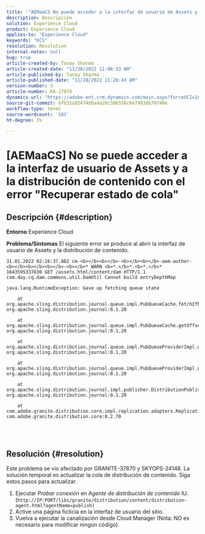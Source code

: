 ```yaml
---
title: '"AEMaaCS No puede acceder a la interfaz de usuario de Assets y a la distribución de contenido con el error "Recuperar estado de cola\""'
description: Descripción
solution: Experience Cloud
product: Experience Cloud
applies-to: "Experience Cloud"
keywords: "KCS"
resolution: Resolution
internal-notes: null
bug: true
article-created-by: Tanay Sharma .
article-created-date: "11/28/2022 11:06:53 AM"
article-published-by: Tanay Sharma .
article-published-date: "11/28/2022 11:26:43 AM"
version-number: 3
article-number: KA-17878
dynamics-url: "https://adobe-ent.crm.dynamics.com/main.aspx?forceUCI=1&pagetype=entityrecord&etn=knowledgearticle&id=a3a974bf-0c6f-ed11-9562-6045bd006239"
source-git-commit: bfb31a92474dbaaa20c386558c6e7993db70f40e
workflow-type: tm+mt
source-wordcount: '101'
ht-degree: 3%

---
```


# [AEMaaCS] No se puede acceder a la interfaz de usuario de Assets y a la distribución de contenido con el error &quot;Recuperar estado de cola&quot;

## Descripción {#description}

<b>Entorno</b>
Experience Cloud


<b>Problema/Síntomas</b>
El siguiente error se produce al abrir la interfaz de usuario de Assets y la distribución de contenido.




```
31.01.2022 02:16:37.882 cm-<b></b><b></b>-<b></b><b></b>-aem-author-<b></b><b></b><b></b>-<b></b>* WARN <b>*.</b>*.<b>*.</b>* 1643595337830 GET /assets.html/content/dam HTTP/1.1 com.day.cq.dam.commons.util.DamUtil Cannot build entryDepthMap

java.lang.RuntimeException: Gave up fetching queue state

    at org.apache.sling.distribution.journal.queue.impl.PubQueueCache.fetchIfNeeded(PubQueueCache.java:155) org.apache.sling.distribution.journal:0.1.20

    at org.apache.sling.distribution.journal.queue.impl.PubQueueCache.getOffsetQueue(PubQueueCache.java:117) org.apache.sling.distribution.journal:0.1.20

    at org.apache.sling.distribution.journal.queue.impl.PubQueueProviderImpl.getOffsetQueue(PubQueueProviderImpl.java:198) org.apache.sling.distribution.journal:0.1.20

    at org.apache.sling.distribution.journal.queue.impl.PubQueueProviderImpl.getQueue(PubQueueProviderImpl.java:173) org.apache.sling.distribution.journal:0.1.20

    at org.apache.sling.distribution.journal.impl.publisher.DistributionPublisher.getQueue(DistributionPublisher.java:226) org.apache.sling.distribution.journal:0.1.20

    at com.adobe.granite.distribution.core.impl.replication.adapters.ReplicationAgent.getQueue(ReplicationAgent.java:179) com.adobe.granite.distribution.core:0.2.70
```



<br> <br>



## Resolución {#resolution}


Este problema se vio afectado por GRANITE-37870 y SKYOPS-24148. La solución temporal es actualizar la cola de distribución de contenido. Siga estos pasos para actualizar.

1. Ejecutar *Probar conexión* en *Agente de distribución de contenido* IU. (`http://IP:PORT/libs/granite/distribution/content/distribution-agent.html?agentName=publish)`
2. Active una página ficticia en la interfaz de usuario del sitio.
3. Vuelva a ejecutar la canalización desde Cloud Manager (Nota: NO es necesario para modificar ningún código).

